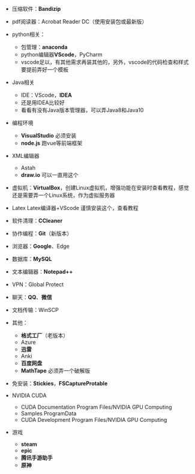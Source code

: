 - 压缩软件：**Bandizip**

- pdf阅读器：Acrobat Reader DC（使用安装包或最新版）

- python相关：
    - 包管理：**anaconda**
    - python编辑器**VScode**，PyCharm
    - vscode足以，有其他需求再装其他的，另外，vscode的代码检查和样式要提前弄好一个模板

- Java相关
    - IDE：VScode，**IDEA**
    - 还是用IDEA比较好
    - 看看有没有Java版本管理器，可以弄Java8和Java10

- 编程环境
    - **VisualStudio** 必须安装
    - **node.js** 跑vue等前端框架

- XML编辑器
    - Astah
    - **draw.io** 可以一直用这个

- 虚拟机：**VirtualBox**，创建Linux虚拟机，增强功能在安装时查看教程，感觉还是需要弄一个Linux系统，作为虚拟服务器

- Latex Latex编译器+VScode 谨慎安装这个，查看教程

- 软件清理：**CCleaner**

- 协作编程：**Git**（新版本）

- 浏览器：**Google**、Edge

- 数据库：**MySQL**

- 文本编辑器：**Notepad++**

- VPN：Global Protect

- 聊天：**QQ**、**微信**

- 文档传输：WinSCP

- 其他：
    - **格式工厂**（老版本）
    - Azure
    - **迅雷**
    - Anki
    - **百度网盘**
    - **MathTape** 必须弄一个破解版

- 免安装：**Stickies**，**FSCaptureProtable**

- NVIDIA CUDA
	- CUDA Documentation Program Files/NVIDIA GPU Computing
	- Samples ProgramData
	- CUDA Development Program Files/NVIDIA GPU Computing

- 游戏
    - **steam**
    - **epic**
    - **腾讯手游助手**
    - **原神**